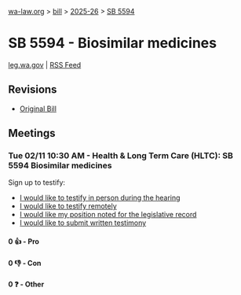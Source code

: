 [wa-law.org](/) > [bill](/bill/) > [2025-26](/bill/2025-26/) > [SB 5594](/bill/2025-26/sb/5594/)

# SB 5594 - Biosimilar medicines
[leg.wa.gov](https://app.leg.wa.gov/billsummary?BillNumber=5594&Year=2025&Initiative=false) | [RSS Feed](./rss.xml)

## Revisions
* [Original Bill](1/)

## Meetings
### Tue 02/11 10:30 AM - Health & Long Term Care (HLTC): SB 5594 Biosimilar medicines
Sign up to testify:
* [I would like to testify in person during the hearing](https://app.leg.wa.gov/csi/Testifier/Add?chamber=House&mId=32789&aId=163569&caId=25688&tId=1)
* [I would like to testify remotely](https://app.leg.wa.gov/csi/Testifier/Add?chamber=House&mId=32789&aId=163569&caId=25688&tId=2)
* [I would like my position noted for the legislative record](https://app.leg.wa.gov/csi/Testifier/Add?chamber=House&mId=32789&aId=163569&caId=25688&tId=3)
* [I would like to submit written testimony](https://app.leg.wa.gov/csi/Testifier/Add?chamber=House&mId=32789&aId=163569&caId=25688&tId=4)

#### 0 👍 - Pro

#### 0 👎 - Con

#### 0 ❓ - Other

